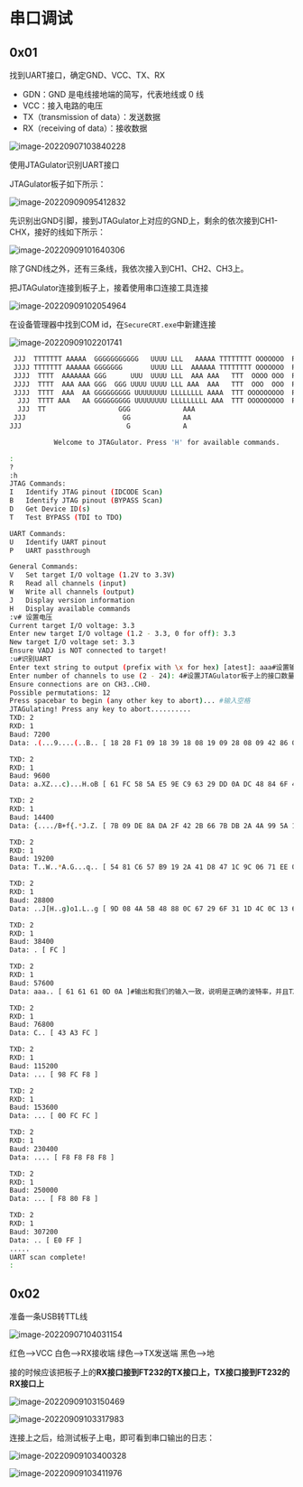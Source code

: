 



# 串口调试

## 0x01

找到UART接口，确定GND、VCC、TX、RX

- GDN：GND 是电线接地端的简写，代表地线或 0 线
- VCC：接入电路的电压
- TX（transmission of data）：发送数据
- RX（receiving of data）：接收数据

![image-20220907103840228](https://raw.githubusercontent.com/wxm-radish/uPic/main/uPic/image-20220907103840228.png)

使用JTAGulator识别UART接口

JTAGulator板子如下所示：

![image-20220909095412832](https://raw.githubusercontent.com/wxm-radish/uPic/main/uPic/image-20220909095412832.png)

先识别出GND引脚，接到JTAGulator上对应的GND上，剩余的依次接到CH1-CHX，接好的线如下所示：

![image-20220909101640306](https://raw.githubusercontent.com/wxm-radish/uPic/main/uPic/image-20220909101640306.png)

除了GND线之外，还有三条线，我依次接入到CH1、CH2、CH3上。

把JTAGulator连接到板子上，接着使用串口连接工具连接

![image-20220909102054964](https://raw.githubusercontent.com/wxm-radish/uPic/main/uPic/image-20220909102054964.png)

在设备管理器中找到COM id，在`SecureCRT.exe`中新建连接

![image-20220909102201741](https://raw.githubusercontent.com/wxm-radish/uPic/main/uPic/image-20220909102201741.png)

```bash
 JJJ  TTTTTTT AAAAA  GGGGGGGGGGG   UUUU LLL   AAAAA TTTTTTTT OOOOOOO  RRRRRRRRR
 JJJJ TTTTTTT AAAAAA GGGGGGG       UUUU LLL  AAAAAA TTTTTTTT OOOOOOO  RRRRRRRR
 JJJJ  TTTT  AAAAAAA GGG      UUU  UUUU LLL  AAA AAA   TTT  OOOO OOO  RRR RRR
 JJJJ  TTTT  AAA AAA GGG  GGG UUUU UUUU LLL AAA  AAA   TTT  OOO  OOO  RRRRRRR
 JJJJ  TTTT  AAA  AA GGGGGGGGG UUUUUUUU LLLLLLLL AAAA  TTT OOOOOOOOO  RRR RRR
  JJJ  TTTT AAA   AA GGGGGGGGG UUUUUUUU LLLLLLLLL AAA  TTT OOOOOOOOO  RRR RRR
  JJJ  TT                  GGG             AAA                         RR RRR
 JJJ                        GG             AA                              RRR
JJJ                          G             A                                 RR

           Welcome to JTAGulator. Press 'H' for available commands.

:
?
:h
JTAG Commands:
I   Identify JTAG pinout (IDCODE Scan)
B   Identify JTAG pinout (BYPASS Scan)
D   Get Device ID(s)
T   Test BYPASS (TDI to TDO)

UART Commands:
U   Identify UART pinout
P   UART passthrough

General Commands:
V   Set target I/O voltage (1.2V to 3.3V)
R   Read all channels (input)
W   Write all channels (output)
J   Display version information
H   Display available commands
:v# 设置电压
Current target I/O voltage: 3.3
Enter new target I/O voltage (1.2 - 3.3, 0 for off): 3.3
New target I/O voltage set: 3.3
Ensure VADJ is NOT connected to target!
:u#识别UART
Enter text string to output (prefix with \x for hex) [atest]: aaa#设置输入字符串
Enter number of channels to use (2 - 24): 4#设置JTAGulator板子上的接口数量
Ensure connections are on CH3..CH0.
Possible permutations: 12
Press spacebar to begin (any other key to abort)... #输入空格
JTAGulating! Press any key to abort..........
TXD: 2
RXD: 1
Baud: 7200
Data: .(...9....(..B.. [ 18 28 F1 09 18 39 18 08 19 09 28 08 09 42 86 09 ]

TXD: 2
RXD: 1
Baud: 9600
Data: a.XZ...c)...H.oB [ 61 FC 58 5A E5 9E C9 63 29 DD 0A DC 48 84 6F 42 ]

TXD: 2
RXD: 1
Baud: 14400
Data: {..../B+f{.*J.Z. [ 7B 09 DE 8A DA 2F 42 2B 66 7B DB 2A 4A 99 5A 10 ]

TXD: 2
RXD: 1
Baud: 19200
Data: T..W..*A.G...q.. [ 54 81 C6 57 B9 19 2A 41 D8 47 1C 9C 06 71 EE 00 ]

TXD: 2
RXD: 1
Baud: 28800
Data: ..J[H..g)o1.L..g [ 9D 08 4A 5B 48 88 0C 67 29 6F 31 1D 4C 0C 13 67 ]

TXD: 2
RXD: 1
Baud: 38400
Data: . [ FC ]

TXD: 2
RXD: 1
Baud: 57600
Data: aaa.. [ 61 61 61 0D 0A ]#输出和我们的输入一致，说明是正确的波特率，并且TXD和RXD已经识别出来了。

TXD: 2
RXD: 1
Baud: 76800
Data: C.. [ 43 A3 FC ]

TXD: 2
RXD: 1
Baud: 115200
Data: ... [ 98 FC F8 ]

TXD: 2
RXD: 1
Baud: 153600
Data: ... [ 00 FC FC ]

TXD: 2
RXD: 1
Baud: 230400
Data: .... [ F8 F8 F8 F8 ]

TXD: 2
RXD: 1
Baud: 250000
Data: ... [ F8 80 F8 ]

TXD: 2
RXD: 1
Baud: 307200
Data: .. [ E0 FF ]
.....
UART scan complete!
:
```



## 0x02

准备一条USB转TTL线

![image-20220907104031154](https://raw.githubusercontent.com/wxm-radish/uPic/main/uPic/image-20220907104031154.png)

红色—>VCC
白色—>RX接收端
绿色—>TX发送端
黑色—>地

接的时候应该把板子上的**RX接口接到FT232的TX接口上，TX接口接到FT232的RX接口上**

![image-20220909103150469](https://raw.githubusercontent.com/wxm-radish/uPic/main/uPic/image-20220909103150469.png)

![image-20220909103317983](https://raw.githubusercontent.com/wxm-radish/uPic/main/uPic/image-20220909103317983.png)

 连接上之后，给测试板子上电，即可看到串口输出的日志：

![image-20220909103400328](https://raw.githubusercontent.com/wxm-radish/uPic/main/uPic/image-20220909103400328.png)

![image-20220909103411976](https://raw.githubusercontent.com/wxm-radish/uPic/main/uPic/image-20220909103411976.png)